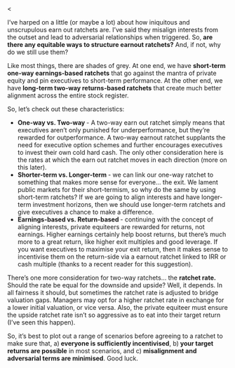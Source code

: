 <<p>I&#8217;ve harped on a little (or maybe a lot) about how iniquitous and unscrupulous earn out ratchets are. I&#8217;ve said they misalign interests from the outset and lead to adversarial relationships when triggered. So, <strong>are there any equitable ways to structure earnout ratchets?</strong> And, if not, why do we still use them?</p><p>Like most things, there are shades of grey. At one end, we have <strong>short-term one-way earnings-based ratchets</strong> that go against the mantra of private equity and pin executives to short-term performance. At the other end, we have<strong> long-term two-way returns-based ratchets</strong> that create much better alignment across the entire stock register.</p><p>So, let&#8217;s check out these characteristics:</p><ul><li><strong>One-way vs. Two-way </strong>- A two-way earn out ratchet simply means that executives aren&#8217;t only punished for underperformance, but they&#8217;re rewarded for outperformance. A two-way earnout ratchet supplants the need for executive option schemes and further encourages executives to invest their own cold hard cash. The only other consideration here is the rates at which the earn out ratchet moves in each direction (more on this later).</li><li><strong>Shorter-term vs. Longer-term </strong>- we can link our one-way ratchet to something that makes more sense for everyone&#8230; the exit. We lament public markets for their short-termism, so why do the same by using short-term ratchets? If we are going to align interests and have longer-term investment horizons, then we should use longer-term ratchets and give executives a chance to make a difference.</li><li><strong>Earnings-based vs. Return-based </strong>- continuing with the concept of aligning interests, private equiteers are rewarded for returns, not earnings. Higher earnings certainly help boost returns, but there&#8217;s much more to a great return, like higher exit multiples and good leverage. If you want executives to maximise your exit return, then it makes sense to incentivise them on the return-side via a earnout ratchet linked to IRR or cash multiple (thanks to a recent reader for this suggestion).</li></ul><p>There&#8217;s one more consideration for two-way ratchets&#8230; the <strong>ratchet rate. </strong>Should the rate be equal for the downside and upside? Well, it depends. In all fairness it should, but sometimes the ratchet rate is adjusted to bridge valuation gaps. Managers may opt for a higher ratchet rate in exchange for a lower initial valuation, or vice versa. Also, the private equiteer must ensure the upside ratchet rate isn&#8217;t so aggressive as to eat into their target return (I&#8217;ve seen this happen).</p><p>So, it&#8217;s best to plot out a range of scenarios before agreeing to a ratchet to make sure that,  a)<strong> everyone is sufficiently incentivised</strong>, b)<strong> your target returns are possible</strong> in most scenarios, and c) <strong>misalignment and adversarial terms are minimised</strong>. Good luck.</p>
